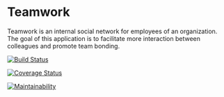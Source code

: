 # Teamwork      

Teamwork is an internal social network for employees of an organization. The goal of this application is to facilitate more interaction between colleagues and promote team bonding.

[![Build Status](https://travis-ci.org/John-Akins/teamwork-backend.svg)](https://travis-ci.org/John-Akins/teamwork-backend)

[![Coverage Status](https://coveralls.io/repos/github/John-Akins/teamwork-backend/badge.svg)](https://coveralls.io/github/John-Akins/teamwork-backend)

[![Maintainability](https://api.codeclimate.com/v1/badges/505b7032c8262f9afbde/maintainability)](https://codeclimate.com/github/John-Akins/teamwork-backend/maintainability)
